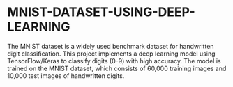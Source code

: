 # MNIST-DATASET-USING-DEEP-LEARNING
The MNIST dataset is a widely used benchmark dataset for handwritten digit classification. This project implements a deep learning model using TensorFlow/Keras to classify digits (0-9) with high accuracy. The model is trained on the MNIST dataset, which consists of 60,000 training images and 10,000 test images of handwritten digits.
